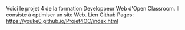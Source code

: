 Voici le projet 4 de la formation Developpeur Web d'Open Classroom.
Il consiste à optimiser un site Web. 
Lien Github Pages: https://youke0.github.io/Projet4OC/index.html

